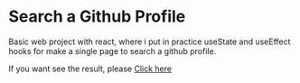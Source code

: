 # Search a Github Profile

Basic web project with react, where i put in practice useState and useEffect hooks for make a single page to search a github profile.

<p>If you want see the result, please <a href="https://cristianlopez3.github.io/Github-profiles/">Click here</a></p> 